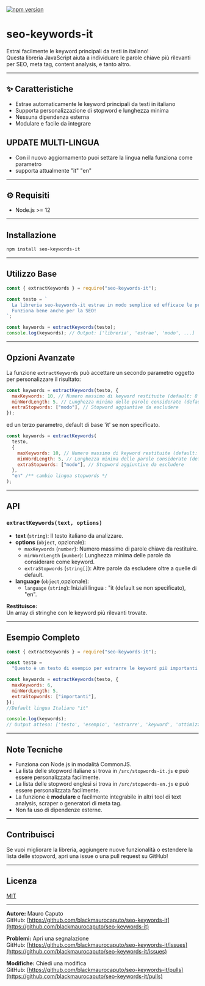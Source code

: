 [![npm version](https://img.shields.io/npm/v/seo-keywords-it.svg)](https://www.npmjs.com/package/seo-keywords-it)

# seo-keywords-it

Estrai facilmente le keyword principali da testi in italiano!  
Questa libreria JavaScript aiuta a individuare le parole chiave più rilevanti per SEO, meta tag, content analysis, e tanto altro.

---

## ✨ Caratteristiche

- Estrae automaticamente le keyword principali da testi in italiano
- Supporta personalizzazione di stopword e lunghezza minima
- Nessuna dipendenza esterna
- Modulare e facile da integrare

## UPDATE MULTI-LINGUA

- Con il nuovo aggiornamento puoi settare la lingua nella funziona come parametro
- supporta attualmente "it" "en"

---

## ⚙️ Requisiti

- Node.js >= 12

---

## Installazione

```bash
npm install seo-keywords-it
```

---

## Utilizzo Base

```js
const { extractKeywords } = require("seo-keywords-it");

const testo = `
  La libreria seo-keywords-it estrae in modo semplice ed efficace le principali parole chiave dai testi italiani.
  Funziona bene anche per la SEO!
`;

const keywords = extractKeywords(testo);
console.log(keywords); // Output: ['libreria', 'estrae', 'modo', ...]
```

---

## Opzioni Avanzate

La funzione `extractKeywords` può accettare un secondo parametro oggetto per personalizzare il risultato:

```js
const keywords = extractKeywords(testo, {
  maxKeywords: 10, // Numero massimo di keyword restituite (default: 8 o 15 in base al testo)
  minWordLength: 5, // Lunghezza minima delle parole considerate (default: 4)
  extraStopwords: ["modo"], // Stopword aggiuntive da escludere
});
```

ed un terzo parametro, default di base 'it' se non specificato.

```js
const keywords = extractKeywords(
  testo,
  {
    maxKeywords: 10, // Numero massimo di keyword restituite (default: 8 o 15 in base al testo)
    minWordLength: 5, // Lunghezza minima delle parole considerate (default: 4)
    extraStopwords: ["modo"], // Stopword aggiuntive da escludere
  },
  "en" /** cambio lingua stopwords */
);
```

---

## API

### `extractKeywords(text, options)`

- **text** (`string`): Il testo italiano da analizzare.
- **options** (`object`, opzionale):
  - `maxKeywords` (`number`): Numero massimo di parole chiave da restituire.
  - `minWordLength` (`number`): Lunghezza minima delle parole da considerare come keyword.
  - `extraStopwords` (`string[]`): Altre parole da escludere oltre a quelle di default.
- **language** (`object`,opzionale):
  - `language` (`string`): Iniziali lingua : "it (default se non specificato), "en".
    
**Restituisce:**  
    Un array di stringhe con le keyword più rilevanti trovate.

---

## Esempio Completo

```js
const { extractKeywords } = require("seo-keywords-it");

const testo =
  "Questo è un testo di esempio per estrarre le keyword più importanti e ottimizzare la SEO.";

const keywords = extractKeywords(testo, {
  maxKeywords: 6,
  minWordLength: 5,
  extraStopwords: ["importanti"],
});
//Default lingua Italiano "it"

console.log(keywords);
// Output atteso: ['testo', 'esempio', 'estrarre', 'keyword', 'ottimizzare', 'seo']
```

---

## Note Tecniche

- Funziona con Node.js in modalità CommonJS.
- La lista delle stopword italiane si trova in `/src/stopwords-it.js` e può essere personalizzata facilmente.
- La lista delle stopword englesi si trova in `/src/stopwords-en.js` e può essere personalizzata facilmente.
- La funzione è **modulare** e facilmente integrabile in altri tool di text analysis, scraper o generatori di meta tag.
- Non fa uso di dipendenze esterne.

---

## Contribuisci

Se vuoi migliorare la libreria, aggiungere nuove funzionalità o estendere la lista delle stopword, apri una issue o una pull request su GitHub!

---

## Licenza

[MIT](./LICENSE)

---

**Autore:** Mauro Caputo  
GitHub: [https://github.com/blackmaurocaputo/seo-keywords-it](https://github.com/blackmaurocaputo/seo-keywords-it)

**Problemi:** Apri una segnalazione  
GitHub: [https://github.com/blackmaurocaputo/seo-keywords-it/issues](https://github.com/blackmaurocaputo/seo-keywords-it/issues)

**Modifiche:** Chiedi una modifica  
GitHub: [https://github.com/blackmaurocaputo/seo-keywords-it/pulls](https://github.com/blackmaurocaputo/seo-keywords-it/pulls)
